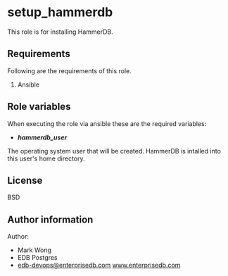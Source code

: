 # setup_hammerdb

This role is for installing HammerDB.

## Requirements

Following are the requirements of this role.
  1. Ansible

## Role variables

When executing the role via ansible these are the required variables:

  * ***hammerdb_user***

  The operating system user that will be created.  HammerDB is intalled into
  this user's home directory.

## License

BSD

## Author information

Author:

  * Mark Wong
  * EDB Postgres
  * edb-devops@enterprisedb.com www.enterprisedb.com
